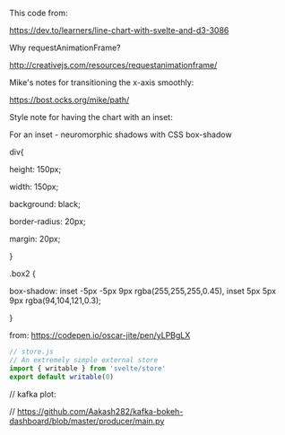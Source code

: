 This code from:

https://dev.to/learners/line-chart-with-svelte-and-d3-3086

Why requestAnimationFrame?

http://creativejs.com/resources/requestanimationframe/

Mike's notes for transitioning the x-axis smoothly:

https://bost.ocks.org/mike/path/

Style note for having the chart with an inset:

For an inset - neuromorphic shadows with CSS box-shadow

div{

height: 150px;

width: 150px;

background: black;

border-radius: 20px;

margin: 20px;

}

.box2 {

box-shadow: inset -5px -5px 9px rgba(255,255,255,0.45), inset 5px 5px 9px rgba(94,104,121,0.3);

}

from: https://codepen.io/oscar-jite/pen/yLPBgLX

```js
// store.js
// An extremely simple external store
import { writable } from 'svelte/store'
export default writable(0)
```

// kafka plot:

// https://github.com/Aakash282/kafka-bokeh-dashboard/blob/master/producer/main.py
